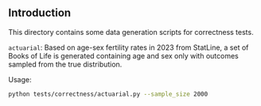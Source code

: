 ## Introduction

This directory contains some data generation scripts for correctness tests.

`actuarial`: Based on age-sex fertility rates in 2023 from StatLine, a set of Books of Life is generated containing age and sex only with outcomes sampled from the true distribution.

Usage:

```bash
python tests/correctness/actuarial.py --sample_size 2000
```